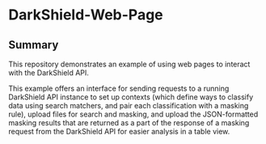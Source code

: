 # DarkShield-Web-Page

## Summary
This repository demonstrates an example of using web pages to interact with the DarkShield API.

This example offers an interface for sending requests to a running DarkShield API instance to set up contexts (which define ways to classify data
using search matchers, and pair each classification with a masking rule), upload files for search and masking, and upload the JSON-formatted masking results
that are returned as a part of the response of a masking request from the DarkShield API for easier analysis in a table view.
